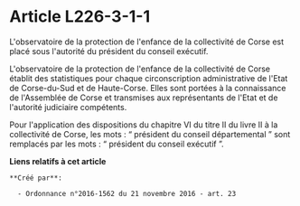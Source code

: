 # Article L226-3-1-1

L'observatoire de la protection de l'enfance de la collectivité de Corse est placé sous l'autorité du président du conseil
exécutif. 

L'observatoire de la protection de l'enfance de la collectivité de Corse établit des statistiques pour chaque circonscription
administrative de l'Etat de Corse-du-Sud et de Haute-Corse. Elles sont portées à la connaissance de l'Assemblée de Corse et
transmises aux représentants de l'Etat et de l'autorité judiciaire compétents. 

Pour l'application des dispositions du chapitre VI du titre II du livre II à la collectivité de Corse, les mots : “ président
du conseil départemental ” sont remplacés par les mots : “ président du conseil exécutif ”.

**Liens relatifs à cet article**

	**Créé par**:

	  - Ordonnance n°2016-1562 du 21 novembre 2016 - art. 23

